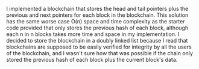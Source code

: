 I implemented a blockchain that stores the head and tail pointers plus the previous and next pointers for each block in the blockchain. This solution has the same worse case O(n) space and time complexity
as the starter code provided that only stores the previous hash of each block, although each n in n blocks takes more time and space in my implementation. I decided to store the blockchain in a doubly linked
list because I read that blockchains are supposed to be easily verified for integrity by all the users of the blockchain, and I wasn't sure how that was possible if the chain only stored the previous hash of
each block plus the current block's data.